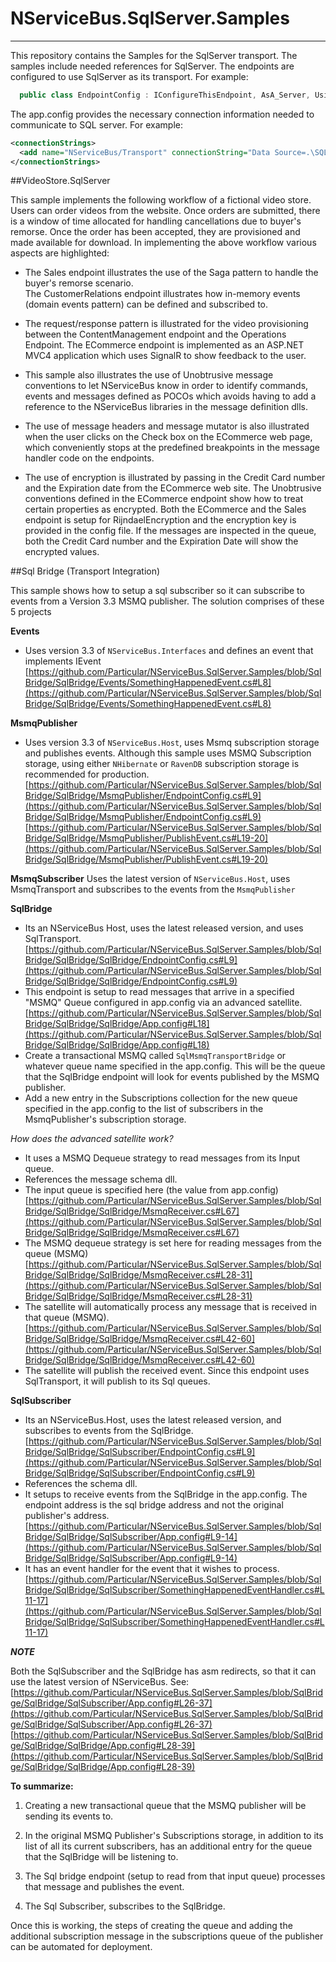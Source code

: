 # NServiceBus.SqlServer.Samples
----------

This repository contains the Samples for the SqlServer transport. The samples include needed references for SqlServer. The endpoints are configured to use SqlServer as its transport. For example:
````c#
  public class EndpointConfig : IConfigureThisEndpoint, AsA_Server, UsingTransport<SqlServer> { }
````

The app.config provides the necessary connection information needed to communicate to SQL server. For example:

````xml
<connectionStrings>
  <add name="NServiceBus/Transport" connectionString="Data Source=.\SQLEXPRESS;Initial Catalog=nservicebus;Integrated Security=True" />
</connectionStrings>
````
 
##VideoStore.SqlServer

This sample implements the following workflow of a fictional video store. Users can order videos from the website. Once orders are submitted, there is a window of time allocated for handling cancellations due to buyer's remorse. Once the order has been accepted, they are provisioned and made available for download. In implementing the above workflow various aspects are highlighted:


- The Sales endpoint illustrates the use of the Saga pattern to handle the buyer's remorse scenario.  
The CustomerRelations endpoint illustrates how in-memory events (domain events pattern) can be defined and subscribed to.

- The request/response pattern is illustrated for the video provisioning between the ContentManagement endpoint and the Operations Endpoint.
The ECommerce endpoint is implemented as an ASP.NET MVC4 application which uses SignalR to show feedback to the user. 

- This sample also illustrates the use of Unobtrusive message conventions to let NServiceBus know in order to identify commands, events and messages defined as POCOs which avoids having to add a reference to the NServiceBus libraries in the message definition dlls.

- The use of message headers and message mutator is also illustrated when the user clicks on the Check box on the ECommerce web page, which conveniently stops at the predefined breakpoints in the message handler code on the endpoints.

- The use of encryption is illustrated by passing in the Credit Card number and the Expiration date from the ECommerce web site. The Unobtrusive conventions defined in the ECommerce endpoint show how to treat certain properties as encrypted. Both the ECommerce and the Sales endpoint is setup for RijndaelEncryption and the encryption key is provided in the config file. If the messages are inspected in the queue, both the Credit Card number and the Expiration Date will show the encrypted values.  

##Sql Bridge (Transport Integration)

This sample shows how to setup a sql subscriber so it can subscribe to events from a Version 3.3 MSMQ publisher. The solution comprises of these 5 projects

**Events** 

- Uses version 3.3 of `NServiceBus.Interfaces` and defines an event that implements IEvent
[https://github.com/Particular/NServiceBus.SqlServer.Samples/blob/SqlBridge/SqlBridge/Events/SomethingHappenedEvent.cs#L8](https://github.com/Particular/NServiceBus.SqlServer.Samples/blob/SqlBridge/SqlBridge/Events/SomethingHappenedEvent.cs#L8)

**MsmqPublisher** 

- Uses version 3.3 of `NServiceBus.Host`, uses Msmq subscription storage and publishes events. Although this sample uses MSMQ Subscription storage, using either `NHibernate` or `RavenDB` subscription storage is recommended for production.
 [https://github.com/Particular/NServiceBus.SqlServer.Samples/blob/SqlBridge/SqlBridge/MsmqPublisher/EndpointConfig.cs#L9](https://github.com/Particular/NServiceBus.SqlServer.Samples/blob/SqlBridge/SqlBridge/MsmqPublisher/EndpointConfig.cs#L9)
 [https://github.com/Particular/NServiceBus.SqlServer.Samples/blob/SqlBridge/SqlBridge/MsmqPublisher/PublishEvent.cs#L19-20](https://github.com/Particular/NServiceBus.SqlServer.Samples/blob/SqlBridge/SqlBridge/MsmqPublisher/PublishEvent.cs#L19-20)

**MsmqSubscriber**
Uses the latest version of `NServiceBus.Host`, uses MsmqTransport and subscribes to the events from the `MsmqPublisher`


**SqlBridge** 

- Its an NServiceBus Host, uses the latest released version, and uses SqlTransport.
 [https://github.com/Particular/NServiceBus.SqlServer.Samples/blob/SqlBridge/SqlBridge/SqlBridge/EndpointConfig.cs#L9](https://github.com/Particular/NServiceBus.SqlServer.Samples/blob/SqlBridge/SqlBridge/SqlBridge/EndpointConfig.cs#L9)
- This endpoint is setup to read messages that arrive in a specified "MSMQ" Queue configured in app.config via an advanced satellite.
 [https://github.com/Particular/NServiceBus.SqlServer.Samples/blob/SqlBridge/SqlBridge/SqlBridge/App.config#L18](https://github.com/Particular/NServiceBus.SqlServer.Samples/blob/SqlBridge/SqlBridge/SqlBridge/App.config#L18)
- Create a transactional MSMQ called `SqlMsmqTransportBridge` or whatever queue name specified in the app.config. This will be the queue that the SqlBridge endpoint will look for events published by the MSMQ publisher.  
- Add a new entry in the Subscriptions collection for the new queue specified in the app.config to the list of subscribers in the MsmqPublisher's subscription storage. 
  

*How does the advanced satellite work?*

- It uses a MSMQ Dequeue strategy to read messages from its Input queue.
- References the message schema dll.
- The input queue is specified here (the value from app.config)
[https://github.com/Particular/NServiceBus.SqlServer.Samples/blob/SqlBridge/SqlBridge/SqlBridge/MsmqReceiver.cs#L67](https://github.com/Particular/NServiceBus.SqlServer.Samples/blob/SqlBridge/SqlBridge/SqlBridge/MsmqReceiver.cs#L67)
- The MSMQ dequeue strategy is set here for reading messages from the queue (MSMQ)
[https://github.com/Particular/NServiceBus.SqlServer.Samples/blob/SqlBridge/SqlBridge/SqlBridge/MsmqReceiver.cs#L28-31](https://github.com/Particular/NServiceBus.SqlServer.Samples/blob/SqlBridge/SqlBridge/SqlBridge/MsmqReceiver.cs#L28-31)
- The satellite will automatically process any message that is received in that queue (MSMQ).
[https://github.com/Particular/NServiceBus.SqlServer.Samples/blob/SqlBridge/SqlBridge/SqlBridge/MsmqReceiver.cs#L42-60](https://github.com/Particular/NServiceBus.SqlServer.Samples/blob/SqlBridge/SqlBridge/SqlBridge/MsmqReceiver.cs#L42-60)
- The satellite will publish the received event. Since this endpoint uses SqlTransport, it will publish to its Sql queues. 


**SqlSubscriber** 

- Its an NServiceBus.Host, uses the latest released version, and subscribes to events from the SqlBridge.
[https://github.com/Particular/NServiceBus.SqlServer.Samples/blob/SqlBridge/SqlBridge/SqlSubscriber/EndpointConfig.cs#L9](https://github.com/Particular/NServiceBus.SqlServer.Samples/blob/SqlBridge/SqlBridge/SqlSubscriber/EndpointConfig.cs#L9)
- References the schema dll.
- It setups to receive events from the SqlBridge in the app.config. The endpoint address is the sql bridge address and not the original publisher's address.
[https://github.com/Particular/NServiceBus.SqlServer.Samples/blob/SqlBridge/SqlBridge/SqlSubscriber/App.config#L9-14](https://github.com/Particular/NServiceBus.SqlServer.Samples/blob/SqlBridge/SqlBridge/SqlSubscriber/App.config#L9-14)
- It has an event handler for the event that it wishes to process.
[https://github.com/Particular/NServiceBus.SqlServer.Samples/blob/SqlBridge/SqlBridge/SqlSubscriber/SomethingHappenedEventHandler.cs#L11-17](https://github.com/Particular/NServiceBus.SqlServer.Samples/blob/SqlBridge/SqlBridge/SqlSubscriber/SomethingHappenedEventHandler.cs#L11-17)

***NOTE***

Both the SqlSubscriber and the SqlBridge has asm redirects, so that it can use the latest version of NServiceBus. See:
[https://github.com/Particular/NServiceBus.SqlServer.Samples/blob/SqlBridge/SqlBridge/SqlSubscriber/App.config#L26-37](https://github.com/Particular/NServiceBus.SqlServer.Samples/blob/SqlBridge/SqlBridge/SqlSubscriber/App.config#L26-37)
[https://github.com/Particular/NServiceBus.SqlServer.Samples/blob/SqlBridge/SqlBridge/SqlBridge/App.config#L28-39](https://github.com/Particular/NServiceBus.SqlServer.Samples/blob/SqlBridge/SqlBridge/SqlBridge/App.config#L28-39)

**To summarize:**

1. Creating a new transactional queue that the MSMQ publisher will be sending its events to.

2. In the original MSMQ Publisher's Subscriptions storage, in addition to its list of all its current subscribers, has an additional entry for the queue that the SqlBridge will be listening to.

3. The Sql bridge endpoint (setup to read from that input queue) processes that message and publishes the event.

4. The Sql Subscriber, subscribes to the SqlBridge.

Once this is working, the steps of creating the queue and adding the additional subscription message in the subscriptions queue of the publisher can be automated for deployment. 


